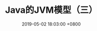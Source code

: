---
layout: post
title:  "Java的JVM模型（三）"
date:   2019-05-02 18:03:00 +0800
categories: 博客
tags: JVM
---